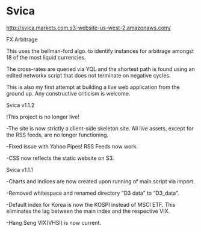Svica
=====

http://svica.markets.com.s3-website-us-west-2.amazonaws.com/


FX Arbitrage


This uses the bellman-ford algo. to identify instances for arbitrage amongst 18 of the most liquid currencies. 

The cross-rates are queried via YQL and the shortest path is found using an edited networkx script that does not terminate on negative cycles.

This is also my first attempt at building a live web application from the ground up. Any constructive criticism is welcome.

Svica v1.1.2

!This project is no longer live!

-The site is now strictly a client-side skeleton site. All live assets, except for the RSS feeds, are no longer functioning.

-Fixed issue with Yahoo Pipes! RSS Feeds now work.

-CSS now reflects the static website on S3.


Svica v1.1.1

-Charts and indices are now created upon running of main script via
import.

-Removed whitespace and renamed directory “D3 data” to “D3_data”.

-Default index for Korea is now the KOSPI instead of MSCI ETF. This
eliminates the lag between the main index and the respective VIX.

-Hang Seng VIX(VHSI) is now current.
